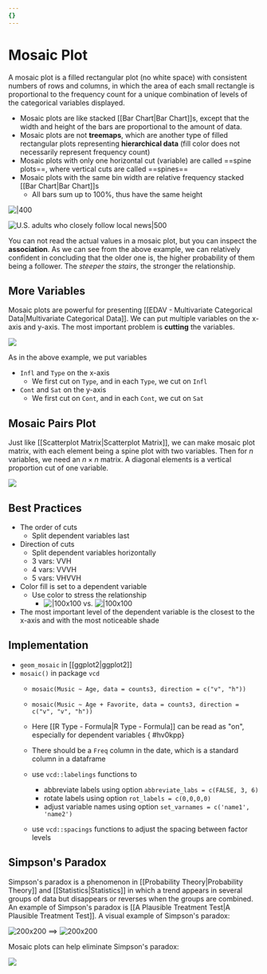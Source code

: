 ```yaml
---
{}
---
```



# Mosaic Plot

A mosaic plot is a filled rectangular plot (no white space) with consistent numbers of rows and columns, in which the area of each small rectangle is proportional to the frequency count for a unique combination of levels of the categorical variables displayed.

- Mosaic plots are like stacked [[Bar Chart\|Bar Chart]]s, except that the width and height of the bars are proportional to the amount of data.
- Mosaic plots are not **treemaps**, which are another type of filled rectangular plots representing **hierarchical data** (fill color does not necessarily represent frequency count)
- Mosaic plots with only one horizontal cut (variable) are called ==spine plots==, where vertical cuts are called ==spines==
- Mosaic plots with the same bin width are relative frequency stacked [[Bar Chart\|Bar Chart]]s
    - All bars sum up to 100%, thus have the same height

![|400](https://upload.wikimedia.org/wikipedia/commons/8/84/Mosaic-big.png)

![U.S. adults who closely follow local news|500](https://raw.githubusercontent.com/zcysxy/Figurebed/master/img/20221013150806.png)

You can not read the actual values in a mosaic plot, but you can inspect the **association**. As we can see from the above example, we can relatively confident in concluding that the older one is, the higher probability of them being a follower.
The *steeper* the *stairs*, the stronger the relationship.

## More Variables

Mosaic plots are powerful for presenting [[EDAV - Multivariate Categorical Data\|Multivariate Categorical Data]]. We can put multiple variables on the x-axis and y-axis. The most important problem is **cutting** the variables.

![](https://raw.githubusercontent.com/zcysxy/Figurebed/master/img/20221013185846.png)

As in the above example, we put variables

- `Infl` and `Type` on the x-axis
    - We first cut on `Type`, and in each `Type`, we cut on `Infl`
- `Cont` and `Sat` on the y-axis
    - We first cut on `Cont`, and in each `Cont`, we cut on `Sat`

## Mosaic Pairs Plot

Just like [[Scatterplot Matrix\|Scatterplot Matrix]], we can make mosaic plot matrix, with each element being a spine plot with two variables. Then for $n$ variables, we need an $n\times n$ matrix. A diagonal elements is a vertical proportion cut of one variable.

![](https://raw.githubusercontent.com/zcysxy/Figurebed/master/img/20221211221648.png)

## Best Practices

- The order of cuts
    - Split dependent variables last
- Direction of cuts
    - Split dependent variables horizontally
    - 3 vars: VVH
    - 4 vars: VVVH
    - 5 vars: VHVVH
- Color fill is set to a dependent variable
    - Use color to stress the relationship
        - <span class="alt-check alt-check-ex">![|100x100](https://raw.githubusercontent.com/zcysxy/Figurebed/master/img/20221013192907.png) vs. ![|100x100](https://raw.githubusercontent.com/zcysxy/Figurebed/master/img/20221013192932.png)</span>
- The most important level of the dependent variable is the closest to the x-axis and with the most noticeable shade

## Implementation

- `geom_mosaic` in [[ggplot2\|ggplot2]]
- `mosaic()` in package `vcd`
    - <span class="alt-check alt-check-ex">`mosaic(Music ~ Age, data = counts3, direction = c("v", "h"))`</span>
    - <span class="alt-check alt-check-ex">`mosaic(Music ~ Age + Favorite, data = counts3, direction = c("v", "v", "h"))`</span>
    - Here [[R Type - Formula\|R Type - Formula]] can be read as "on", especially for dependent variables
{ #hv0kpp}

    - There should be a `Freq` column in the date, which is a standard column in a dataframe
    - use `vcd::labelings` functions to
        - abbreviate labels using option `abbreviate_labs = c(FALSE, 3, 6)`
        - rotate labels using option `rot_labels = c(0,0,0,0)`
        - adjust variable names using option `set_varnames = c('name1', 'name2')`
    - use `vcd::spacings` functions to adjust the spacing between factor levels

## Simpson's Paradox

Simpson's paradox is a phenomenon in [[Probability Theory\|Probability Theory]] and [[Statistics\|Statistics]] in which a trend appears in several groups of data but disappears or reverses when the groups are combined.
An example of Simpson's paradox is [[A Plausible Treatment Test\|A Plausible Treatment Test]].
A visual example of Simpson's paradox:

![200x200](https://raw.githubusercontent.com/zcysxy/Figurebed/master/img/20221013222838.png) ==> ![200x200](https://raw.githubusercontent.com/zcysxy/Figurebed/master/img/20221013222903.png)

Mosaic plots can help eliminate Simpson's paradox:

![](https://raw.githubusercontent.com/zcysxy/Figurebed/master/img/20221013223143.png)
